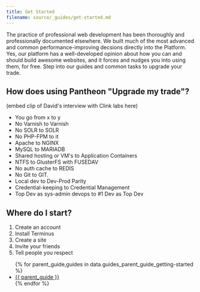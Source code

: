 ```yaml
---
title: Get Started
filename: source/_guides/get-started.md
---
```

The practice of professional web development has been thoroughly and professionally documented elsewhere. We built much of the most advanced and common performance-improving decsions directly into the Platform. Yes, our platform has a well-developed opinion about how you can and should build awesome websites, and it forces and nudges you into using them, for free. Step into our guides and common tasks to upgrade your trade.

## How does using Pantheon "Upgrade my trade"?

(embed clip of David's interview with Clink labs here)

- You go from x to y
- No Varnish to Varnish
- No SOLR to SOLR
- No PHP-FPM to it
- Apache to NGINX
- MySQL to MARIADB
- Shared hosting or VM's to Application Containers
- NTFS to GlusterFS with FUSEDAV
- No auth cache to REDIS
- No Git to GIT.
- Local dev to Dev-Prod Parity
- Credential-keeping to Credential Management
- Top Dev as sys-admin devops to #1 Dev as Top Dev

## Where do I start?

1. Create an account
2. Install Terminus
3. Create a site
4. Invite your friends
5. Tell people you respect



<ul>
    {% for parent_guide,guides in data.guides_parent_guide_getting-started %}
        <li><a href="{{ site.url }}/guides/{{ parent_guide|url_encode(true) }}">{{ parent_guide }}</a></li>
    {% endfor %}
</ul>
